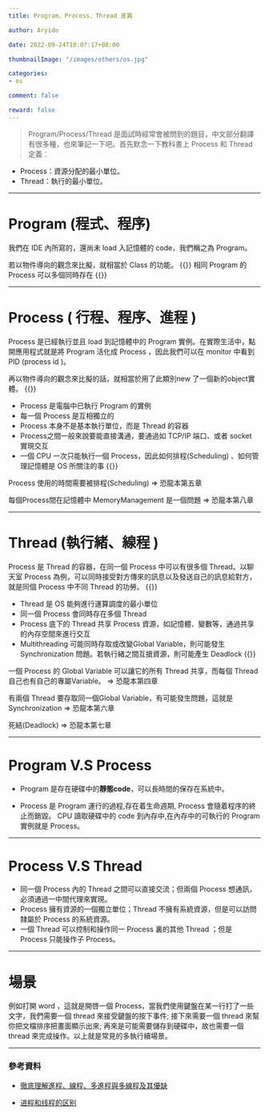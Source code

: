 ```yaml
---
title: Program、Process、Thread 差異

author: Aryido

date: 2022-09-24T18:07:17+08:00

thumbnailImage: "/images/others/os.jpg"

categories:
- os

comment: false

reward: false
---
```

<!--BODY-->
> Program/Process/Thread 是面試時經常會被問到的題目，中文部分翻譯有很多種，也來筆記一下吧。首先默念一下教科書上 Process 和 Thread 定義：
- Process：資源分配的最小單位。
- Thread：執行的最小單位。

<!--more-->

---

# Program (程式、程序)
我們在 IDE 內所寫的，還尚未 load 入記憶體的 code，我們稱之為 Program。

若以物件導向的觀念來比擬，就相當於 Class 的功能。
{{<alert warning>}}
相同 Program 的 Process 可以多個同時存在
{{</alert>}}

---

# Process ( 行程、程序、進程 )
Process 是已經執行並且 load 到記憶體中的 Program 實例。在實際生活中，點開應用程式就是將 Program 活化成 Process ，因此我們可以在 monitor 中看到 PID (process id )。

再以物件導向的觀念來比擬的話，就相當於用了此類別new 了一個新的object實體。
{{<alert warning>}}
- Process 是電腦中已執行 Program 的實例
- 每一個 Process 是互相獨立的
- Process 本身不是基本執行單位，而是 Thread 的容器
- Process之間一般來說要能直接溝通，要通過如 TCP/IP 端口、或者 socket 實現交互
- 一個 CPU 一次只能執行一個 Process，因此如何排程(Scheduling) 、如何管理記憶體是 OS 所關注的事
{{</alert>}}

Process 使用的時間需要被排程(Scheduling) => 恐龍本第五章

每個Process間在記憶體中 MemoryManagement 是一個問題 => 恐龍本第八章

---

# Thread (執行緒、線程 )
Process 是 Thread 的容器，在同一個 Process 中可以有很多個 Thread。以聊天室 Process 為例，可以同時接受對方傳來的訊息以及發送自己的訊息給對方，就是同個 Process 中不同 Thread 的功勞。
{{<alert warning>}}
- Thread 是 OS 能夠進行運算調度的最小單位
- 同一個 Process 會同時存在多個 Thread
- Process 底下的 Thread 共享 Process 資源，如記憶體、變數等，通過共享的內存空間來進行交互
- Multithreading 可能同時存取或改變Global Variable，則可能發生 Synchronization 問題。若執行緒之間互搶資源，則可能產生 Deadlock
{{</alert>}}

一個 Process 的 Global Variable 可以讓它的所有 Thread 共享，而每個 Thread 自己也有自己的專屬Variable。 => 恐龍本第四章

有兩個 Thread 要存取同一個Global Variable，有可能發生問題，這就是Synchronization => 恐龍本第六章

死結(Deadlock)  => 恐龍本第七章

---

# Program V.S Process
- Program 是存在硬碟中的**靜態code**，可以長時間的保存在系統中。

- Process 是 Program 運行的過程,存在着生命週期, Process 會隨着程序的終止而銷毀。 CPU 讀取硬碟中的 code 到內存中,在內存中的可執行的 Program 實例就是 Process。

---

# Process V.S Thread
- 同一個 Process 內的 Thread 之間可以直接交流；但兩個 Process 想通訊，必須通過一中間代理來實現。
-  Process 擁有資源的一個獨立單位；Thread 不擁有系統資源，但是可以訪問隸屬於 Process 的系統資源。
- 一個 Thread 可以控制和操作同一 Process 裏的其他 Thread ；但是 Process 只能操作子 Process。

---

# 場景
例如打開 word ，這就是開啓一個 Process，當我們使用鍵盤在某一行打了一些文字，我們需要一個 thread 來接受鍵盤的按下事件; 接下來需要一個 thread 來幫你把文檔排序把畫面顯示出來; 再來是可能需要儲存到硬碟中，故也需要一個 thread 來完成操作。以上就是常見的多執行續場景。

---
### 參考資料

- [徹底理解進程、線程、多進程與多線程及其優缺](https://www.readfog.com/a/1717973144104439808)

- [进程和线程的区别](https://www.youtube.com/watch?v=e3JQOgKw9BA&t=4s)